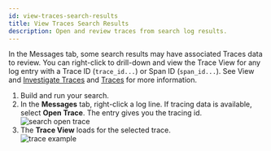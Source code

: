```yaml
---
id: view-traces-search-results
title: View Traces Search Results
description: Open and review traces from search log results.
---
```


In the Messages tab, some search results may have associated Traces data to review. You can right-click to drill-down and view the Trace View for any log entry with a Trace ID (`trace_id...`) or Span ID (`span_id...`). See View and [Investigate Traces](/docs/apm/traces/View-and-investigate-traces) and [Traces](/docs/apm/traces) for more information.

1. Build and run your search.
1. In the **Messages** tab, right-click a log line. If tracing data is available, select **Open Trace**. The entry gives you the tracing id.<br/>  ![search open trace](/img/search/get-started-search/search-basics/search-open-trace.png)
1. The **Trace View** loads for the selected trace.<br/> ![trace example](/img/search/get-started-search/search-basics/search-open-trace.png)
